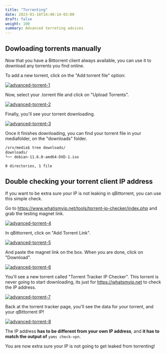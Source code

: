```yaml
---
title: "Torrenting"
date: 2023-01-16T14:48:14-03:00
draft: false
weight: 100
summary: Advanced torreting advices
---
```


## Dowloading torrents manually

Now that you have a Bittorrent client always available, you can use it to download any torrents you find online.

To add a new torrent, click on the "Add torrent file" option:

[![advanced-torrent-1](/pics/advanced-torrent-1.png)](/pics/advanced-torrent-1.png)

Now, select your .torrent file and click on "Upload Torrents".

[![advanced-torrent-2](/pics/advanced-torrent-2.png)](/pics/advanced-torrent-2.png)

Finally, you'll see your torrent downloading.

[![advanced-torrent-3](/pics/advanced-torrent-3.png)](/pics/advanced-torrent-3.png)

Once it finishes downloading, you can find your torrent file in your mediafolder, on the "downloads" folder.

```bash
/srv/media$ tree downloads/
downloads/
└── debian-11.6.0-amd64-DVD-1.iso

0 directories, 1 file
```

## Double checking your torrent client IP address

If you want to be extra sure your IP is not leaking in qBittorrent, you can use this simple check.

Go to https://www.whatismyip.net/tools/torrent-ip-checker/index.php and grab the testing magnet link.

[![advanced-torrent-4](/pics/advanced-torrent-4.png)](/pics/advanced-torrent-4.png)

In qBittorrent, click on "Add Torrent Link".

[![advanced-torrent-5](/pics/advanced-torrent-5.png)](/pics/advanced-torrent-5.png)

And paste the magnet link on the box. When you are done, click on "Download".

[![advanced-torrent-6](/pics/advanced-torrent-6.png)](/pics/advanced-torrent-6.png)

You'll see a new torrent called "Torrent Tracker IP Checker". This torrent is never going to start downloading, its just for https://whatsmyip.net to check the IP address.

[![advanced-torrent-7](/pics/advanced-torrent-7.png)](/pics/advanced-torrent-7.png)

Back at the torrent tracker page, you'll see the data for your torrent, and your qBittorrent IP!

[![advanced-torrent-8](/pics/advanced-torrent-8.png)](/pics/advanced-torrent-8.png)

The IP address **has to be different from your own IP address**, and **it has to match the output of** `yams check-vpn`.

You are now extra sure your IP is not going to get leaked from torrenting!
